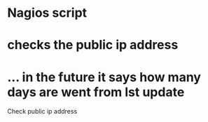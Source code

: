 #
# Nagios script 
#
# checks the public ip address 
#
# ... in the future it says how many days are went from lst update

Check public ip address
